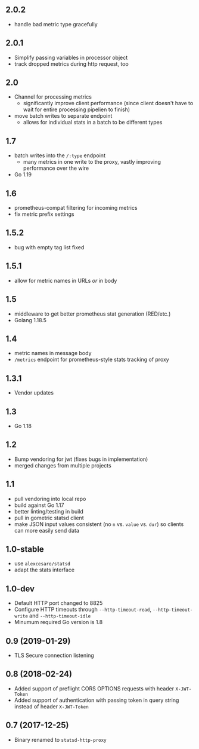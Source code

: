 ## 2.0.2
  * handle bad metric type gracefully

## 2.0.1
  * Simplify passing variables in processor object
  * track dropped metrics during http request, too

## 2.0
  * Channel for processing metrics
    * significantly improve client performance (since client doesn't have to wait for entire processing pipelien to finish)
  * move batch writes to separate endpoint
    * allows for individual stats in a batch to be different types

## 1.7
  * batch writes into the `/:type` endpoint
    * many metrics in one write to the proxy, vastly improving performance over the wire
  * Go 1.19

## 1.6
  * prometheus-compat filtering for incoming metrics
  * fix metric prefix settings

## 1.5.2
  * bug with empty tag list fixed

## 1.5.1
  * allow for metric names in URLs _or_ in body

## 1.5
  * middleware to get better prometheus stat generation (RED/etc.)
  * Golang 1.18.5

## 1.4
  * metric names in message body
  * `/metrics` endpoint for prometheus-style stats tracking of proxy

## 1.3.1
  * Vendor updates

## 1.3
  * Go 1.18

## 1.2
  * Bump vendoring for jwt (fixes bugs in implementation)
  * merged changes from multiple projects

## 1.1
  * pull vendoring into local repo
  * build against Go 1.17
  * better linting/testing in build
  * pull in gometric statsd client
  * make JSON input values consistent (no `n` vs. `value` vs. `dur`) so clients can more easily send data

## 1.0-stable
  * use `alexcesaro/statsd`
  * adapt the stats interface

## 1.0-dev
  * Default HTTP port changed to 8825
  * Configure HTTP timeouts through `--http-timeout-read`, `--http-timeout-write` and `--http-timeout-idle`
  * Minumum required Go version is 1.8

## 0.9 (2019-01-29)
  * TLS Secure connection listening

## 0.8 (2018-02-24)
  * Added support of preflight CORS OPTIONS requests with header `X-JWT-Token`
  * Added support of authentication with passing token in query string instead of header `X-JWT-Token`

## 0.7 (2017-12-25)
  * Binary renamed to `statsd-http-proxy`
